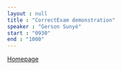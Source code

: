 ```yaml
---
layout : null
title : "CorrectExam demonstration"
speaker : "Gerson Sunyé"
start : "0930"
end : "1000"
---
```

[Homepage](https://correctexam.github.io/)
